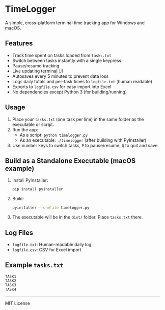 # TimeLogger

A simple, cross-platform terminal time tracking app for Windows and macOS.

## Features
- Track time spent on tasks loaded from `tasks.txt`
- Switch between tasks instantly with a single keypress
- Pause/resume tracking
- Live updating terminal UI
- Autosaves every 5 minutes to prevent data loss
- Logs daily totals and per-task times to `logfile.txt` (human readable)
- Exports to `logfile.csv` for easy import into Excel
- No dependencies except Python 3 (for building/running)

## Usage
1. Place your `tasks.txt` (one task per line) in the same folder as the executable or script.
2. Run the app:
   - As a script: `python timelogger.py`
   - As an executable: `./timelogger` (after building with PyInstaller)
3. Use number keys to switch tasks, `P` to pause/resume, `Q` to quit and save.

## Build as a Standalone Executable (macOS example)
1. Install PyInstaller:
   ```sh
   pip install pyinstaller
   ```
2. Build:
   ```sh
   pyinstaller --onefile timelogger.py
   ```
3. The executable will be in the `dist/` folder. Place `tasks.txt` there.

## Log Files
- `logfile.txt`: Human-readable daily log
- `logfile.csv`: CSV for Excel import

## Example `tasks.txt`
```
TASK1
TASK2
TASK3
TASK4
```

---

MIT License
